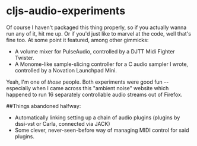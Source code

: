# cljs-audio-experiments

Of course I haven't packaged this thing properly, so if you actually wanna run any of it, hit me up.
Or if you'd just like to marvel at the code, well that's fine too. At some point it featured, among other gimmicks:

* A volume mixer for PulseAudio, controlled by a DJTT Midi Fighter Twister.
* A Monome-like sample-slicing controller for a C audio sampler I wrote, controlled by a Novation Launchpad Mini.

Yeah, I'm one of _those_ people. Both experiments were good fun --
especially when I came across this "ambient noise" website which
happened to run 16 separately controllable audio streams out of Firefox.

##Things abandoned halfway:

* Automatically linking setting up a chain of audio plugins (plugins by dssi-vst or Carla, connected via JACK)
* Some clever, never-seen-before way of managing MIDI control for said plugins.
